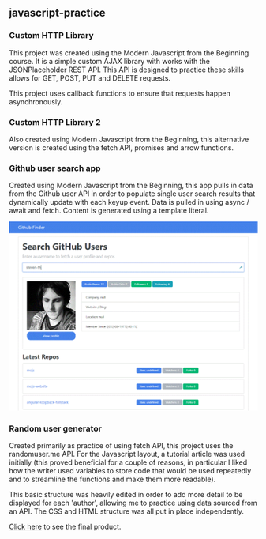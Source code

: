 ## javascript-practice

### Custom HTTP Library

This project was created using the Modern Javascript from the Beginning course. It is a simple custom AJAX library with works with the JSONPlaceholder REST API. This API is designed to practice these skills allows for GET, POST, PUT and DELETE requests.

This project uses callback functions to ensure that requests happen asynchronously.

### Custom HTTP Library 2

Also created using Modern Javascript from the Beginning, this alternative version is created using the fetch API, promises and arrow functions.

### Github user search app

Created using Modern Javascript from the Beginning, this app pulls in data from the Github user API in order to populate single user search results that dynamically update with each keyup event. Data is pulled in using async / await and fetch. Content is generated using a template literal.

![Github user search app image](https://raw.githubusercontent.com/paul-duvall/website_images/master/project-image-github-search.GIF)

### Random user generator

Created primarily as practice of using fetch API, this project uses the randomuser.me API. For the Javascript layout, a tutorial article was used initially (this proved beneficial for a couple of reasons, in particular I liked how the writer used variables to store code that would be used repeatedly and to streamline the functions and make them more readable). 

This basic structure was heavily edited in order to add more detail to be displayed for each 'author', allowing me to practice using data sourced from an API. The CSS and HTML structure was all put in place independently.

[Click here](https://codepen.io/duvallpj/full/eQPMMp/) to see the final product.
